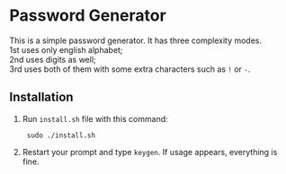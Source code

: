 # Password Generator
This is a simple password generator. It has three complexity modes.  
1st uses only english alphabet;  
2nd uses digits as well;  
3rd uses both of them with some extra characters such as `!` or `-`.
## Installation
1) Run `install.sh` file with this command:

        sudo ./install.sh

2) Restart your prompt and type `keygen`. If usage appears, everything is fine.

